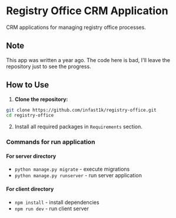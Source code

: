 # Registry Office CRM Application

CRM applications for managing registry office processes.

## Note
This app was written a year ago. The code here is bad, I'll leave the repository just to see the progress.

## How to Use

1. **Clone the repository:**

```bash
git clone https://github.com/infast1k/registry-office.git
cd registry-office
```

2. Install all required packages in `Requirements` section.


### Commands for run application

#### For server directory
* `python manage.py migrate` - execute migrations
* `python manage.py runserver` - run server application

#### For client directory
* `npm install` - install dependencies
* `npm run dev` - run client server